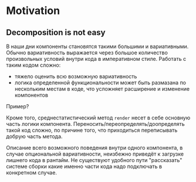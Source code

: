 # Motivation

## Decomposition is not easy

В наши дни компоненты становятся такими большими и вариативными. Обычно вариативность выражается через большое количество произвольных условий внутри кода в императивном стиле. Работать с таким кодом сложно:
- тяжело оценить всю возможную вариативность
- логика определенной функциональности может быть размазана по нескольким местам в коде, что усложняет расширение и изменение компонентов

Пример?

Кроме того, среднестатистический метод `render` несет в себе основную часть логики компонента. Переносить/переопределять/доопределять такой код сложно, по причине того, что приходиться переписывать добрую часть метода.

Описание всего возможного поведения внутри одного компонента, в случае опциональной вариативности, неизбежно приведёт к загрузке лишнего кода в рантайм. Не существуют удобного пути "рассказать" системе сборки какие именно части кода надо подключать в конкретном случае.